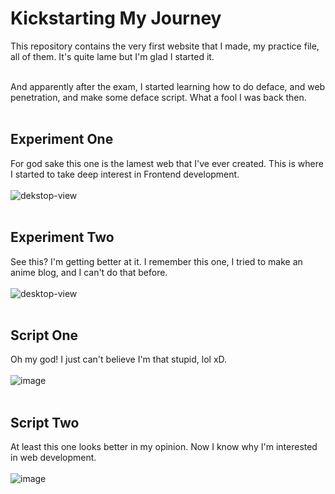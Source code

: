 # Kickstarting My Journey
This repository contains the very first website that I made, my practice file, all of them. It's quite lame but I'm glad I started it.<br><br>

And apparently after the exam, I started learning how to do deface, and web penetration, and make some deface script. What a fool I was back then.
<br><br>
## Experiment One
For god sake this one is the lamest web that I've ever created. This is where I started to take deep interest in Frontend development.<br><br>
![dekstop-view](https://user-images.githubusercontent.com/40969170/177190746-02403016-9106-42d8-9c6f-2b9dc6ee3d04.png)
<br><br>
## Experiment Two
See this? I'm getting better at it. I remember this one, I tried to make an anime blog, and I can't do that before. <br><br>
![desktop-view](https://user-images.githubusercontent.com/40969170/177190813-93809664-fa8a-4844-9e4d-647753e8d639.png)
<br><br>
## Script One
Oh my god! I just can't believe I'm that stupid, lol xD. <br><br>
![image](https://user-images.githubusercontent.com/40969170/180990220-f5f21d4c-01e8-4bac-b7dc-c7e08acbe31e.png)
<br><br>
## Script Two
At least this one looks better in my opinion. Now I know why I'm interested in web development. <br><br>
![image](https://user-images.githubusercontent.com/40969170/180990371-323a1805-5eac-42f2-a6da-052701f113ff.png)
